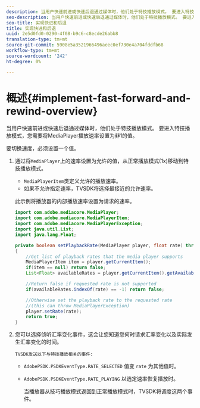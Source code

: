 ```yaml
---
description: 当用户快速前进或快速后退通过媒体时，他们处于特技播放模式。 要进入特技播放模式，您需要将MediaPlayer播放速率设置为非1的值。
seo-description: 当用户快速前进或快速后退通过媒体时，他们处于特技播放模式。 要进入特技播放模式，您需要将MediaPlayer播放速率设置为非1的值。
seo-title: 实现快进和后退
title: 实现快进和后退
uuid: 2e5d0fd0-0290-4f08-b9c6-c8ecde26abb8
translation-type: tm+mt
source-git-commit: 5908e5a3521966496aeec0ef730e4a704fddfb68
workflow-type: tm+mt
source-wordcount: '242'
ht-degree: 0%

---
```



# 概述{#implement-fast-forward-and-rewind-overview}

当用户快速前进或快速后退通过媒体时，他们处于特技播放模式。 要进入特技播放模式，您需要将MediaPlayer播放速率设置为非1的值。

要切换速度，必须设置一个值。

1. 通过将`MediaPlayer`上的速率设置为允许的值，从正常播放模式(1x)移动到特技播放模式。

   * `MediaPlayerItem`类定义允许的播放速率。
   * 如果不允许指定速率，TVSDK将选择最接近的允许速率。

   此示例将播放器的内部播放速率设置为请求的速率。

   ```java
   import com.adobe.mediacore.MediaPlayer; 
   import com.adobe.mediacore.MediaPlayerItem; 
   import com.adobe.mediacore.MediaPlayerException; 
   import java.util.List; 
   import java.lang.Float; 
   
   private boolean setPlaybackRate(MediaPlayer player, float rate) throws MediaPlayerException  
   { 
       //Get list of playback rates that the media player supports 
       MediaPlayerItem item = player.getCurrentItem(); 
       if(item == null) return false; 
       List<Float> availableRates = player.getCurrentItem().getAvailablePlaybackRates(); 
   
       //Return false if requested rate is not supported 
       if(availableRates.indexOf(rate) == -1) return false; 
   
       //Otherwise set the playback rate to the requested rate  
       //(this can throw MediaPlayerException) 
       player.setRate(rate); 
       return true; 
   }
   ```

1. 您可以选择侦听汇率变化事件，这会让您知道您何时请求汇率变化以及实际发生汇率变化的时间。

       TVSDK发送以下与特技播放相关的事件:
   
   * `AdobePSDK.PSDKEventType.RATE_SELECTED` 值变 `rate` 为其他值时。

   * `AdobePSDK.PSDKEventType.RATE_PLAYING` 以选定速率恢复播放时。

      当播放器从技巧播放模式返回到正常播放模式时，TVSDK将调度这两个事件。


